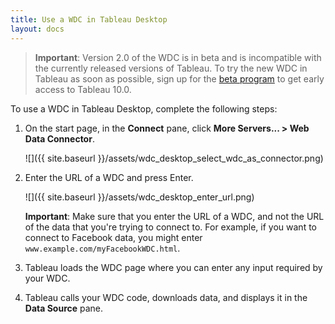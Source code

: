 ```yaml
---
title: Use a WDC in Tableau Desktop
layout: docs
---
```


> **Important**: Version 2.0 of the WDC is in beta and is incompatible with the currently released versions of Tableau.
> To try the new WDC in Tableau as soon as possible, sign up for the [beta program](http://www.tableau.com/getbeta) to get
> early access to Tableau 10.0.

To use a WDC in Tableau Desktop, complete the following steps:

1. On the start page, in the **Connect** pane, click **More Servers... > Web Data Connector**.

   ![]({{ site.baseurl }}/assets/wdc_desktop_select_wdc_as_connector.png)

1. Enter the URL of a WDC and press Enter.

   ![]({{ site.baseurl }}/assets/wdc_desktop_enter_url.png)

   **Important**: Make sure that you enter the URL of a WDC, and not the URL of the data that you're trying to connect
   to. For example, if you want to connect to Facebook data, you might enter `www.example.com/myFacebookWDC.html`.

1. Tableau loads the WDC page where you can enter any input required by your WDC.

1. Tableau calls your WDC code, downloads data, and displays it in the **Data Source** pane.
